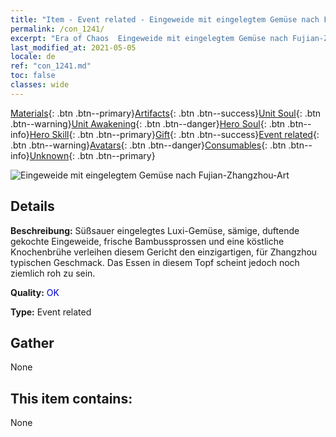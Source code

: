 ```yaml
---
title: "Item - Event related - Eingeweide mit eingelegtem Gemüse nach Fujian-Zhangzhou-Art"
permalink: /con_1241/
excerpt: "Era of Chaos  Eingeweide mit eingelegtem Gemüse nach Fujian-Zhangzhou-Art"
last_modified_at: 2021-05-05
locale: de
ref: "con_1241.md"
toc: false
classes: wide
---
```

 [Materials](/ItemsDE/){: .btn .btn--primary}[Artifacts](/ItemsDE/Artifacts/){: .btn .btn--success}[Unit Soul](/ItemsDE/UnitSoul/){: .btn .btn--warning}[Unit Awakening](/ItemsDE/UnitAwakening/){: .btn .btn--danger}[Hero Soul](/ItemsDE/HeroSoul/){: .btn .btn--info}[Hero Skill](/ItemsDE/HeroSkill/){: .btn .btn--primary}[Gift](/ItemsDE/Gift/){: .btn .btn--success}[Event related](/ItemsDE/Events/){: .btn .btn--warning}[Avatars](/ItemsDE/Avatars/){: .btn .btn--danger}[Consumables](/ItemsDE/Consumables/){: .btn .btn--info}[Unknown](/ItemsDE/Unknown/){: .btn .btn--primary}

 ![Eingeweide mit eingelegtem Gemüse nach Fujian-Zhangzhou-Art](/images/t/i_81531331.png)

## Details
 **Beschreibung:** Süßsauer eingelegtes Luxi-Gemüse, sämige, duftende gekochte Eingeweide, frische Bambussprossen und eine köstliche Knochenbrühe verleihen diesem Gericht den einzigartigen, für Zhangzhou typischen Geschmack. Das Essen in diesem Topf scheint jedoch noch ziemlich roh zu sein.

 **Quality:** <span style="color: #0000CD">OK</span>

 **Type:** Event related

## Gather

  None

## This item contains:

  None

